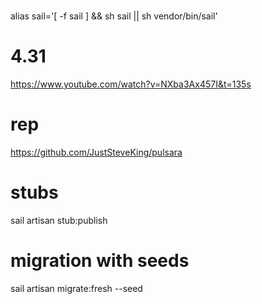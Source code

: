 #
alias sail='[ -f sail ] && sh sail || sh vendor/bin/sail'
# 4.31
https://www.youtube.com/watch?v=NXba3Ax457I&t=135s
# rep
https://github.com/JustSteveKing/pulsara

#  stubs
sail artisan stub:publish

# migration with seeds
sail artisan migrate:fresh --seed


